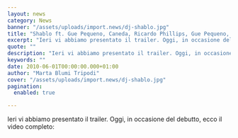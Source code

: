 ```yaml
---
layout: news
category: News
banner: "/assets/uploads/import.news/dj-shablo.jpg"
title: "Shablo ft. Gue Pequeno, Caneda, Ricardo Phillips, Gue Pequeno, Dankery Harv – Immobile"
excerpt: "Ieri vi abbiamo presentato il trailer. Oggi, in occasione del debutto, ecco il video completo:  "
quote: ""
description: "Ieri vi abbiamo presentato il trailer. Oggi, in occasione del debutto, ecco il video completo:  "
keywords: ""
date: 2010-06-01T00:00:00.000+01:00
author: "Marta Blumi Tripodi"
cover: "/assets/uploads/import.news/dj-shablo.jpg"
pagination:
  enabled: true

---
```


Ieri vi abbiamo presentato il trailer. Oggi, in occasione del debutto, ecco il video completo: